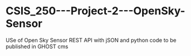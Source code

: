 # CSIS_250---Project-2---OpenSky-Sensor
USe of Open Sky Sensor REST API with jSON and python code to be published in GHOST cms
